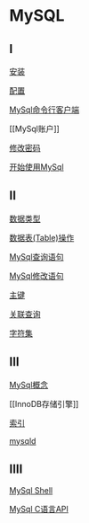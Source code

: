 # MySQL

## I

[安装](MySQL_Install.md)

[配置](MySQL_Configuration.md)

[MySql命令行客户端](MySql_Command_Line_Client.md)

[[MySql账户]]

[修改密码](MySQL_change_root_password.md)

[开始使用MySql](MySql_Start.md)

## II

[数据类型](MySQL_Data_Type.md)

[数据表(Table)操作](MySQL_Statements_Table.md)

[MySql查询语句](MySQL_Query_Statements.md)

[MySql修改语句](MySQL_Modify_Statements.md)

[主键](MySQL_Primary_Key.md)

[关联查询](MySQL_Related_Query.md)

[字符集](MySQL_Charset.md)

## III 

[MySql概念](MySQL_concept.md)

[[InnoDB存储引擎]]

[索引](MySql_Index.md)

[mysqld](MySQL_Mysqld.md)

## IIII

[MySql Shell](MySql_Shell.md)

[MySql C语言API](MySQL_C_API.md)